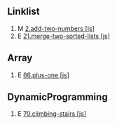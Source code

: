 ## Linklist

1. M [2.add-two-numbers [js]](https://leetcode.com/problems/add-two-numbers/description/)
2. E [21.merge-two-sorted-lists [js]](https://leetcode.com/problems/merge-two-sorted-lists/description/)

## Array

1. E [66.plus-one [js]](https://leetcode.com/problems/plus-one/description/)

## DynamicProgramming

1. E [70.climbing-stairs [js]](https://leetcode.com/problems/climbing-stairs/description/)
